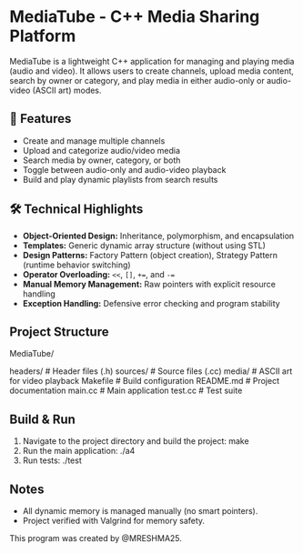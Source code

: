 # MediaTube - C++ Media Sharing Platform

MediaTube is a lightweight C++ application for managing and playing media (audio and video). It allows users to create channels, upload media content, search by owner or category, and play media in either audio-only or audio-video (ASCII art) modes.

## 🚀 Features
- Create and manage multiple channels
- Upload and categorize audio/video media
- Search media by owner, category, or both
- Toggle between audio-only and audio-video playback
- Build and play dynamic playlists from search results

## 🛠️ Technical Highlights
- **Object-Oriented Design:** Inheritance, polymorphism, and encapsulation
- **Templates:** Generic dynamic array structure (without using STL)
- **Design Patterns:** Factory Pattern (object creation), Strategy Pattern (runtime behavior switching)
- **Operator Overloading:** `<<`, `[]`, `+=`, and `-=`
- **Manual Memory Management:** Raw pointers with explicit resource handling
- **Exception Handling:** Defensive error checking and program stability

## Project Structure

MediaTube/

  headers/      # Header files (.h)
  sources/      # Source files (.cc)
  media/        # ASCII art for video playback
  Makefile      # Build configuration
  README.md     # Project documentation
  main.cc       # Main application
  test.cc       # Test suite

## Build & Run
1. Navigate to the project directory and build the project:
   make
2. Run the main application:
   ./a4
3. Run tests:
   ./test

## Notes
- All dynamic memory is managed manually (no smart pointers).
- Project verified with Valgrind for memory safety.

This program was created by @MRESHMA25.
